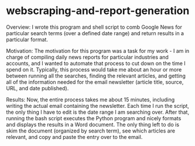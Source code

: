 # webscraping-and-report-generation
Overview: I wrote this program and shell script to comb Google News for particular search terms (over a defined date range) and return results in a particular format. 

Motivation: The motivation for this program was a task for my work - I am in charge of compiling daily news reports for particular industries and accounts, and I wanted to automate that process to cut down on the time I spend on it. Typically, this process would take me about an hour or more between running all the searches, finding the relevant articles, and getting all of the information needed for the email newsletter (article title, source, URL, and date published).

Results: Now, the entire process takes me about 15 minutes, including writing the actual email containing the newsletter. Each time I run the script, the only thing I have to edit is the date range I am searching over. After that, running the bash script executes the Python program and nicely formats and displays the results in a Word document. The only thing left to do is skim the document (organized by search term), see which articles are relevant, and copy and paste the entry over to the email.
